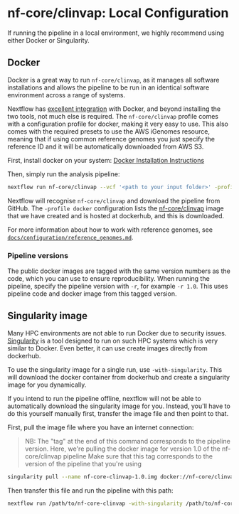 # nf-core/clinvap: Local Configuration

If running the pipeline in a local environment, we highly recommend using either Docker or Singularity.

## Docker
Docker is a great way to run `nf-core/clinvap`, as it manages all software installations and allows the pipeline to be run in an identical software environment across a range of systems.

Nextflow has [excellent integration](https://www.nextflow.io/docs/latest/docker.html) with Docker, and beyond installing the two tools, not much else is required. The `nf-core/clinvap` profile comes with a configuration profile for docker, making it very easy to use. This also comes with the required presets to use the AWS iGenomes resource, meaning that if using common reference genomes you just specify the reference ID and it will be automatically downloaded from AWS S3.

First, install docker on your system: [Docker Installation Instructions](https://docs.docker.com/engine/installation/)


<!-- TODO change this for your pipeline -->

Then, simply run the analysis pipeline:
```bash
nextflow run nf-core/clinvap --vcf '<path to your input folder>' -profile docker
```

Nextflow will recognise `nf-core/clinvap` and download the pipeline from GitHub. The `-profile docker` configuration lists the [nf-core/clinvap](https://hub.docker.com/r/nfcore/clinvap/) image that we have created and is hosted at dockerhub, and this is downloaded.

For more information about how to work with reference genomes, see [`docs/configuration/reference_genomes.md`](reference_genomes.md).

### Pipeline versions
The public docker images are tagged with the same version numbers as the code, which you can use to ensure reproducibility. When running the pipeline, specify the pipeline version with `-r`, for example `-r 1.0`. This uses pipeline code and docker image from this tagged version.


## Singularity image
Many HPC environments are not able to run Docker due to security issues. [Singularity](http://singularity.lbl.gov/) is a tool designed to run on such HPC systems which is very similar to Docker. Even better, it can use create images directly from dockerhub.

To use the singularity image for a single run, use `-with-singularity`. This will download the docker container from dockerhub and create a singularity image for you dynamically.

If you intend to run the pipeline offline, nextflow will not be able to automatically download the singularity image for you. Instead, you'll have to do this yourself manually first, transfer the image file and then point to that.

First, pull the image file where you have an internet connection:

> NB: The "tag" at the end of this command corresponds to the pipeline version.
> Here, we're pulling the docker image for version 1.0 of the nf-core/clinvap pipeline
> Make sure that this tag corresponds to the version of the pipeline that you're using

```bash
singularity pull --name nf-core-clinvap-1.0.img docker://nf-core/clinvap:1.0
```

Then transfer this file and run the pipeline with this path:

```bash
nextflow run /path/to/nf-core-clinvap -with-singularity /path/to/nf-core-clinvap-1.0.img
```
